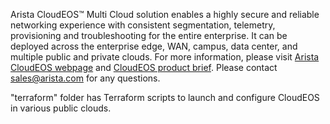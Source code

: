 Arista CloudEOS™ Multi Cloud solution enables a highly secure and reliable networking experience with consistent segmentation, telemetry, provisioning and troubleshooting for the entire enterprise. It can be deployed across the enterprise edge, WAN, campus, data center, and multiple public and private clouds. For more information, please visit [Arista CloudEOS webpage](https://www.arista.com/en/solutions/hybrid-cloud) and [CloudEOS product brief](https://www.arista.com/assets/data/pdf/Whitepapers/Arista_CloudEOS_Product_Brief.pdf). Please contact sales@arista.com for any questions.

"terraform" folder has Terraform scripts to launch and configure CloudEOS in various public clouds.
